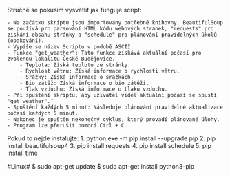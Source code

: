 Stručně se pokusím vysvětlit jak funguje script:

    - Na začátku skriptu jsou importovány potřebné knihovny. BeautifulSoup se používá pro parsování HTML kódu webových stránek, "requests" pro získání obsahu stránky a "schedule" pro plánování pravidelných úkolů (opakování).
    - Vypíše se název Scriptu v podobě ASCII.
    - Funkce "get_weather": Tato funkce získává aktuální počasí pro zvolenou lokalitu České Budějovice. 
        - Teplota: Získá teplotu ze stránky.
        - Rychlost větru: Získá informace o rychlosti větru.
        - Srážky: Získá informace o srážkách.
        - Bio zátěž: Získá informace o bio zátěži.
        - Tlak vzduchu: Získá informace o tlaku vzduchu.
    - Při spuštění skriptu, aby uživatel viděl aktuální počasí se spustí "get_weather".¨
    - Spuštění každých 5 minut: Následuje plánování pravidelné aktualizace počasí každých 5 minut.
    - Nakonec je spuštěn nekonečný cyklus, který provádí plánované úlohy.
    - Program lze přerušit pomocí Ctrl + C.


Pokud to nejde instalujte:
    1. python.exe -m pip install --upgrade pip
    2. pip install beautifulsoup4
    3. pip install requests
    4. pip install schedule
    5. pip install time
     
#Linux#
    $ sudo apt-get update
    $ sudo apt-get install python3-pip
